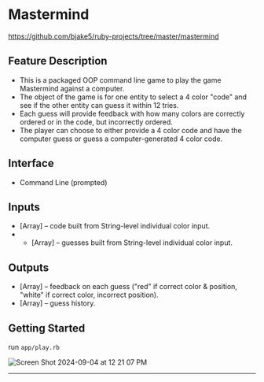 # Mastermind
https://github.com/bjake5/ruby-projects/tree/master/mastermind
## Feature Description
* This is a packaged OOP command line game to play the game Mastermind against a computer.
* The object of the game is for one entity to select a 4 color "code" and see if the other entity can guess it within 12 tries.
* Each guess will provide feedback with how many colors are correctly ordered or in the code, but incorrectly ordered.
* The player can choose to either provide a 4 color code and have the computer guess or guess a computer-generated 4 color code.
## Interface
* Command Line (prompted)
## Inputs
* [Array] – code built from String-level individual color input.
* * [Array] – guesses built from String-level individual color input.
## Outputs
* [Array] – feedback on each guess ("red" if correct color & position, "white" if correct color, incorrect position).
* [Array] – guess history.
## Getting Started
run `app/play.rb`

![Screen Shot 2024-09-04 at 12 21 07 PM](https://github.com/user-attachments/assets/f9b23b32-3d05-4a82-b6ce-af058f2f0625)

<hr>

